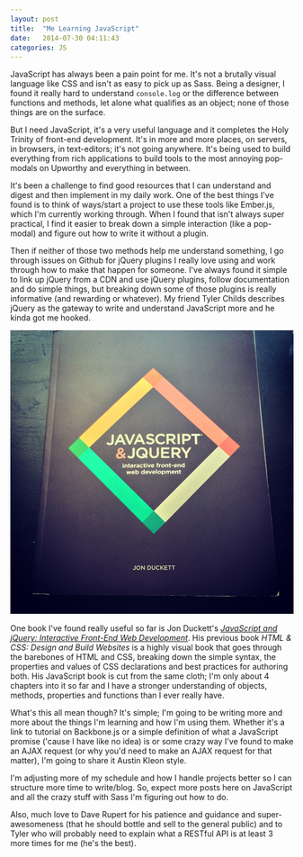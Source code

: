 ```yaml
---
layout: post
title:  "Me Learning JavaScript"
date:   2014-07-30 04:11:43
categories: JS
---
```


JavaScript has always been a pain point for me. It's not a brutally visual language like CSS and isn't as easy to pick up as Sass. Being a designer, I found it really hard to understand `console.log` or the difference between functions and methods, let alone what qualifies as an object; none of those things are on the surface.

But I need JavaScript, it's a very useful language and it completes the Holy Trinity of front-end development. It's in more and more places, on servers, in browsers, in text-editors; it's not going anywhere. It's being used to build everything from rich applications to build tools to the most annoying pop-modals on Upworthy and everything in between.

It's been a challenge to find good resources that I can understand and digest and then implement in my daily work. One of the best things I've found is to think of ways/start a project to use these tools like Ember.js, which I'm currently working through. When I found that isn't always super practical, I find it easier to break down a simple interaction (like a pop-modal) and figure out how to write it without a plugin.


Then if neither of those two methods help me understand something, I go through issues on Github for jQuery plugins I really love using and work through how to make that happen for someone. I've always found it simple to link up jQuery from a CDN and use jQuery plugins, follow documentation and do simple things, but breaking down some of those plugins is really informative (and rewarding or whatever). My friend Tyler Childs describes jQuery as the gateway to write and understand JavaScript more and he kinda got me hooked.

![](/img/jonduckett.jpg)

One book I've found really useful so far is Jon Duckett's [_JavaScript and jQuery: Interactive Front-End Web Development_](http://www.amazon.com/dp/1118871650/ref=wl_it_dp_o_pC_nS_ttl?_encoding=UTF8&colid=180ZPE1Q3U3UK&coliid=I2T8PVQHSRTAEA). His previous book _HTML & CSS: Design and Build Websites_ is a highly visual book that goes through the barebones of HTML and CSS, breaking down the simple syntax, the properties and values of CSS declarations and best practices for authoring both. His JavaScript book is cut from the same cloth; I'm only about 4 chapters into it so far and I have a stronger understanding of objects, methods, properties and functions than I ever really have.

What's this all mean though? It's simple; I'm going to be writing more and more about the things I'm learning and how I'm using them. Whether it's a link to tutorial on Backbone.js or a simple definition of what a JavaScript promise ('cause I have like no idea) is or some crazy way I've found to make an AJAX request (or why you'd need to make an AJAX request for that matter), I'm going to share it Austin Kleon style.

I'm adjusting more of my schedule and how I handle projects better so I can structure more time to write/blog. So, expect more posts here on JavaScript and all the crazy stuff with Sass I'm figuring out how to do.

Also, much love to Dave Rupert for his patience and guidance and super-awesomeness (that he should bottle and sell to the general public) and to Tyler who will probably need to explain what a RESTful API is at least 3 more times for me (he's the best).
